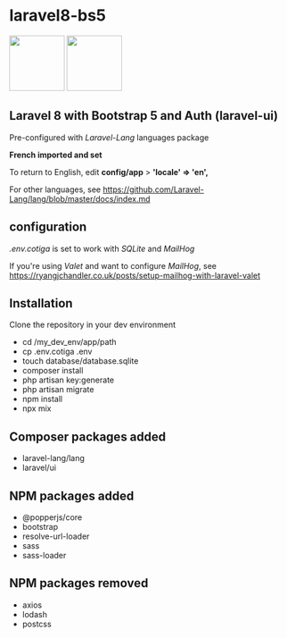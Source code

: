 # laravel8-bs5

<p>
    <img height="99" src="https://laravel.com/img/logomark.min.svg">
    <img height="99" src="https://getbootstrap.com/docs/5.0/assets/brand/bootstrap-logo.svg">
</p>

## Laravel 8 with Bootstrap 5 and Auth (laravel-ui)

Pre-configured with *Laravel-Lang* languages package

__French imported and set__

To return to English, edit __config/app__ > __'locale' => 'en',__

For other languages, see https://github.com/Laravel-Lang/lang/blob/master/docs/index.md

## configuration

*.env.cotiga* is set to work with *SQLite* and *MailHog*

If you're using *Valet* and want to configure *MailHog*, see https://ryangjchandler.co.uk/posts/setup-mailhog-with-laravel-valet

## Installation

Clone the repository in your dev environment

* cd /my_dev_env/app/path
* cp .env.cotiga .env
* touch database/database.sqlite
* composer install
* php artisan key:generate
* php artisan migrate
* npm install
* npx mix

## Composer packages added

* laravel-lang/lang
* laravel/ui

## NPM packages added

* @popperjs/core
* bootstrap
* resolve-url-loader
* sass
* sass-loader

## NPM packages removed

* axios
* lodash
* postcss

